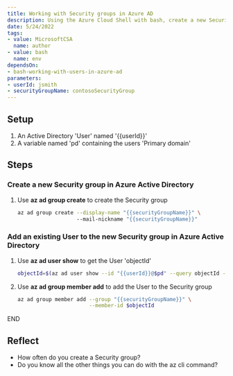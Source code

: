 ```yaml
---
title: Working with Security groups in Azure AD
description: Using the Azure Cloud Shell with bash, create a new Security group in Azure Active Directory and add an existing User to it
date: 5/24/2022
tags:
- value: MicrosoftCSA
  name: author
- value: bash
  name: env
dependsOn:
- bash-working-with-users-in-azure-ad
parameters:
- userId: jsmith
- securityGroupName: contosoSecurityGroup
---
```


## Setup

1. An Active Directory 'User' named '{{userId}}'
2. A variable named 'pd' containing the users 'Primary domain'

## Steps

### Create a new Security group in Azure Active Directory

1. Use **az ad group create** to create the Security group

   ```bash
   az ad group create --display-name "{{securityGroupName}}" \ 
                      --mail-nickname "{{securityGroupName}}"
   ```

### Add an existing User to the new Security group in Azure Active Directory

1. Use **az ad user show** to get the User 'objectId'

   ```bash
   objectId=$(az ad user show --id "{{userId}}@$pd" --query objectId --output tsv)
   ```

2. Use **az ad group member add** to add the User to the Security group

   ```bash
   az ad group member add --group "{{securityGroupName}}" \
                          --member-id $objectId
   ```

END

## Reflect

- How often do you create a Security group?
- Do you know all the other things you can do with the az cli command?
